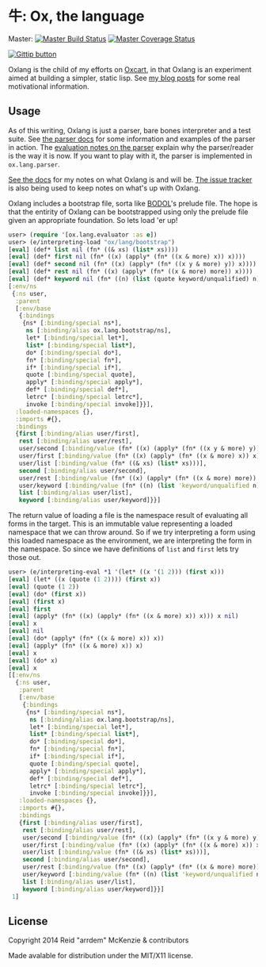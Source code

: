# 牛: Ox, the language

Master: [![Master Build Status](https://travis-ci.org/oxlang/oxlang.svg?branch=master)](https://travis-ci.org/oxlang/oxlang?branch=master)
[![Master Coverage Status](https://coveralls.io/repos/oxlang/oxlang/badge.png?branch=master)](https://coveralls.io/r/oxlang/oxlang?branch=master)

[![Gittip button](http://img.shields.io/gittip/arrdem.svg)](https://www.gittip.com/arrdem/ "Support this project")

Oxlang is the child of my efforts on
[Oxcart](https://github.com/oxlang/oxcart), in that Oxlang is an
experiment aimed at building a simpler, static lisp. See
[my blog posts](http://arrdem.com/2014/09/10/ox:_a_preface/) for some
real motivational information.

## Usage

As of this writing, Oxlang is just a parser, bare bones interpreter
and a test suite. See [the parser docs](/doc/parser.md) for some
information and examples of the parser in action. The
[evaluation notes on the parser](https://github.com/oxlang/oxlang/blob/master/doc/evaluation.md#reader)
explain why the parser/reader is the way it is now. If you want to
play with it, the parser is implemented in `ox.lang.parser`.

[See the docs](/doc/README.md) for my notes on what Oxlang is and
will be. [The issue tracker](https://github.com/oxlang/oxlang/issues)
is also being used to keep notes on what's up with Oxlang.

Oxlang includes a bootstrap file, sorta like
[BODOL](https://github.com/bodil/BODOL)'s prelude file. The hope is
that the entirity of Oxlang can be bootstrapped using only the prelude
file given an appropriate foundation. So lets load 'er up!

```Clojure
user> (require '[ox.lang.evaluator :as e])
user> (e/interpreting-load "ox/lang/bootstrap")
[eval] (def* list nil (fn* ((& xs) (list* xs))))
[eval] (def* first nil (fn* ((x) (apply* (fn* ((x & more) x)) x))))
[eval] (def* second nil (fn* ((x) (apply* (fn* ((x y & more) y)) x))))
[eval] (def* rest nil (fn* ((x) (apply* (fn* ((x & more) more)) x))))
[eval] (def* keyword nil (fn* ((n) (list (quote keyword/unqualified) n)) ((ns n) (list (quote keyword/qualified) ns n))))
[:env/ns
 {:ns user,
  :parent
  [:env/base
   {:bindings
    {ns* [:binding/special ns*],
     ns [:binding/alias ox.lang.bootstrap/ns],
     let* [:binding/special let*],
     list* [:binding/special list*],
     do* [:binding/special do*],
     fn* [:binding/special fn*],
     if* [:binding/special if*],
     quote [:binding/special quote],
     apply* [:binding/special apply*],
     def* [:binding/special def*],
     letrc* [:binding/special letrc*],
     invoke [:binding/special invoke]}}],
  :loaded-namespaces {},
  :imports #{},
  :bindings
  {first [:binding/alias user/first],
   rest [:binding/alias user/rest],
   user/second [:binding/value (fn* ((x) (apply* (fn* ((x y & more) y)) x)))],
   user/first [:binding/value (fn* ((x) (apply* (fn* ((x & more) x)) x)))],
   user/list [:binding/value (fn* ((& xs) (list* xs)))],
   second [:binding/alias user/second],
   user/rest [:binding/value (fn* ((x) (apply* (fn* ((x & more) more)) x)))],
   user/keyword [:binding/value (fn* ((n) (list 'keyword/unqualified n)) ((ns n) (list 'keyword/qualified ns n)))],
   list [:binding/alias user/list],
   keyword [:binding/alias user/keyword]}}]
```

The return value of loading a file is the namespace result of
evaluating all forms in the target. This is an immutable value
representing a loaded namespace that we can throw around. So if we try
interpreting a form using this loaded namespace as the environment, we
are interpreting the form in the namespace. So since we have
definitions of `list` and `first` lets try those out.

```Clojure
user> (e/interpreting-eval *1 '(let* ((x '(1 2))) (first x)))
[eval] (let* ((x (quote (1 2)))) (first x))
[eval] (quote (1 2))
[eval] (do* (first x))
[eval] (first x)
[eval] first
[eval] (apply* (fn* ((x) (apply* (fn* ((x & more) x)) x))) x nil)
[eval] x
[eval] nil
[eval] (do* (apply* (fn* ((x & more) x)) x))
[eval] (apply* (fn* ((x & more) x)) x)
[eval] x
[eval] (do* x)
[eval] x
[[:env/ns
  {:ns user,
   :parent
   [:env/base
    {:bindings
     {ns* [:binding/special ns*],
      ns [:binding/alias ox.lang.bootstrap/ns],
      let* [:binding/special let*],
      list* [:binding/special list*],
      do* [:binding/special do*],
      fn* [:binding/special fn*],
      if* [:binding/special if*],
      quote [:binding/special quote],
      apply* [:binding/special apply*],
      def* [:binding/special def*],
      letrc* [:binding/special letrc*],
      invoke [:binding/special invoke]}}],
   :loaded-namespaces {},
   :imports #{},
   :bindings
   {first [:binding/alias user/first],
    rest [:binding/alias user/rest],
    user/second [:binding/value (fn* ((x) (apply* (fn* ((x y & more) y)) x)))],
    user/first [:binding/value (fn* ((x) (apply* (fn* ((x & more) x)) x)))],
    user/list [:binding/value (fn* ((& xs) (list* xs)))],
    second [:binding/alias user/second],
    user/rest [:binding/value (fn* ((x) (apply* (fn* ((x & more) more)) x)))],
    user/keyword [:binding/value (fn* ((n) (list 'keyword/unqualified n)) ((ns n) (list 'keyword/qualified ns n)))],
    list [:binding/alias user/list],
    keyword [:binding/alias user/keyword]}}]
 1]
```

## License

Copyright 2014 Reid "arrdem" McKenzie & contributors

Made avalable for distribution under the MIT/X11 license.
